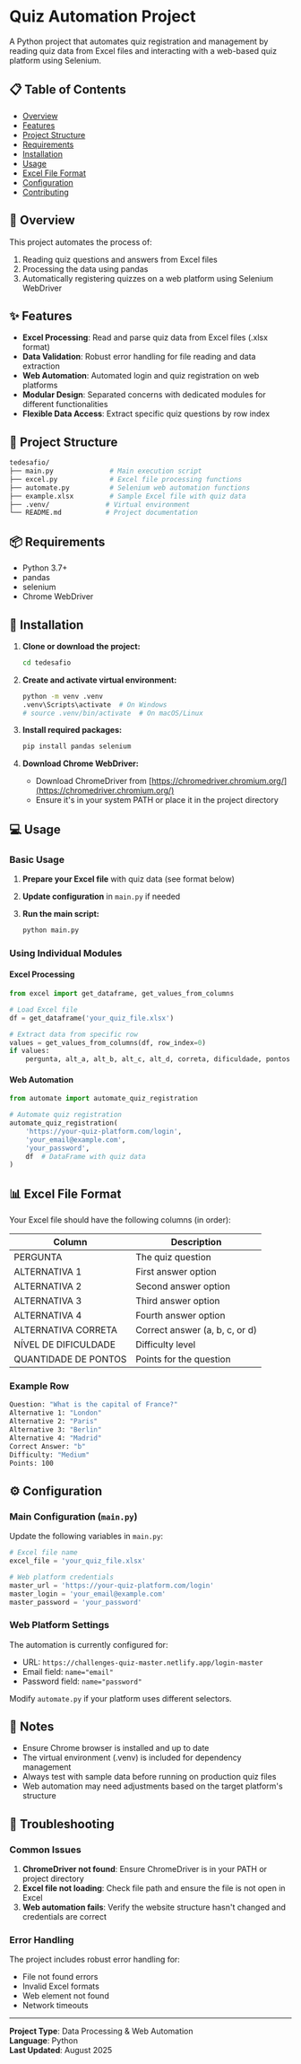 # Quiz Automation Project

A Python project that automates quiz registration and management by reading quiz data from Excel files and interacting with a web-based quiz platform using Selenium.

## 📋 Table of Contents

- [Overview](#overview)
- [Features](#features)
- [Project Structure](#project-structure)
- [Requirements](#requirements)
- [Installation](#installation)
- [Usage](#usage)
- [Excel File Format](#excel-file-format)
- [Configuration](#configuration)
- [Contributing](#contributing)

## 🎯 Overview

This project automates the process of:

1. Reading quiz questions and answers from Excel files
2. Processing the data using pandas
3. Automatically registering quizzes on a web platform using Selenium WebDriver

## ✨ Features

- **Excel Processing**: Read and parse quiz data from Excel files (.xlsx format)
- **Data Validation**: Robust error handling for file reading and data extraction
- **Web Automation**: Automated login and quiz registration on web platforms
- **Modular Design**: Separated concerns with dedicated modules for different functionalities
- **Flexible Data Access**: Extract specific quiz questions by row index

## 📁 Project Structure

```bash
tedesafio/
├── main.py              # Main execution script
├── excel.py             # Excel file processing functions
├── automate.py          # Selenium web automation functions
├── example.xlsx         # Sample Excel file with quiz data
├── .venv/              # Virtual environment
└── README.md           # Project documentation
```

## 📦 Requirements

- Python 3.7+
- pandas
- selenium
- Chrome WebDriver

## 🚀 Installation

1. **Clone or download the project:**

   ```bash
   cd tedesafio
   ```

2. **Create and activate virtual environment:**

   ```bash
   python -m venv .venv
   .venv\Scripts\activate  # On Windows
   # source .venv/bin/activate  # On macOS/Linux
   ```

3. **Install required packages:**

   ```bash
   pip install pandas selenium
   ```

4. **Download Chrome WebDriver:**
   - Download ChromeDriver from [https://chromedriver.chromium.org/](https://chromedriver.chromium.org/)
   - Ensure it's in your system PATH or place it in the project directory

## 💻 Usage

### Basic Usage

1. **Prepare your Excel file** with quiz data (see format below)
2. **Update configuration** in `main.py` if needed
3. **Run the main script:**

   ```bash
   python main.py
   ```

### Using Individual Modules

#### Excel Processing

```python
from excel import get_dataframe, get_values_from_columns

# Load Excel file
df = get_dataframe('your_quiz_file.xlsx')

# Extract data from specific row
values = get_values_from_columns(df, row_index=0)
if values:
    pergunta, alt_a, alt_b, alt_c, alt_d, correta, dificuldade, pontos = values
```

#### Web Automation

```python
from automate import automate_quiz_registration

# Automate quiz registration
automate_quiz_registration(
    'https://your-quiz-platform.com/login',
    'your_email@example.com',
    'your_password',
    df  # DataFrame with quiz data
)
```

## 📊 Excel File Format

Your Excel file should have the following columns (in order):

| Column | Description |
|--------|-------------|
| PERGUNTA | The quiz question |
| ALTERNATIVA 1 | First answer option |
| ALTERNATIVA 2 | Second answer option |
| ALTERNATIVA 3 | Third answer option |
| ALTERNATIVA 4 | Fourth answer option |
| ALTERNATIVA CORRETA | Correct answer (a, b, c, or d) |
| NÍVEL DE DIFICULDADE | Difficulty level |
| QUANTIDADE DE PONTOS | Points for the question |

### Example Row

```bash
Question: "What is the capital of France?"
Alternative 1: "London"
Alternative 2: "Paris"
Alternative 3: "Berlin"
Alternative 4: "Madrid"
Correct Answer: "b"
Difficulty: "Medium"
Points: 100
```

## ⚙️ Configuration

### Main Configuration (`main.py`)

Update the following variables in `main.py`:

```python
# Excel file name
excel_file = 'your_quiz_file.xlsx'

# Web platform credentials
master_url = 'https://your-quiz-platform.com/login'
master_login = 'your_email@example.com'
master_password = 'your_password'
```

### Web Platform Settings

The automation is currently configured for:

- URL: `https://challenges-quiz-master.netlify.app/login-master`
- Email field: `name="email"`
- Password field: `name="password"`

Modify `automate.py` if your platform uses different selectors.

## 📝 Notes

- Ensure Chrome browser is installed and up to date
- The virtual environment (.venv) is included for dependency management
- Always test with sample data before running on production quiz files
- Web automation may need adjustments based on the target platform's structure

## 🐛 Troubleshooting

### Common Issues

1. **ChromeDriver not found**: Ensure ChromeDriver is in your PATH or project directory
2. **Excel file not loading**: Check file path and ensure the file is not open in Excel
3. **Web automation fails**: Verify the website structure hasn't changed and credentials are correct

### Error Handling

The project includes robust error handling for:

- File not found errors
- Invalid Excel formats
- Web element not found
- Network timeouts

---

**Project Type**: Data Processing & Web Automation  
**Language**: Python  
**Last Updated**: August 2025
